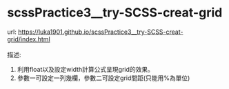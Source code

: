 # scssPractice3__try-SCSS-creat-grid
url: https://luka1901.github.io/scssPractice3__try-SCSS-creat-grid/index.html <br />
<br />
描述:<br />
1. 利用float以及設定width計算公式呈現grid的效果。<br />
2. 參數一可設定一列幾欄，參數二可設定grid間距(只能用%為單位)<br />
